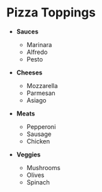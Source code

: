 # Pizza Toppings
* **Sauces**
  * Marinara
  * Alfredo
  * Pesto

* **Cheeses**
  * Mozzarella
  * Parmesan
  * Asiago

* **Meats**
  * Pepperoni
  * Sausage
  * Chicken

* **Veggies**
  * Mushrooms
  * Olives
  * Spinach